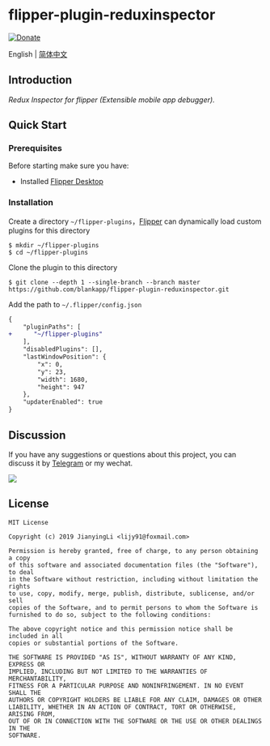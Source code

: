 # flipper-plugin-reduxinspector

[![Donate](https://img.shields.io/badge/Donate-PayPal-green.svg)](https://www.paypal.com/cgi-bin/webscr?cmd=_donations&business=lijy91%40live.com&currency_code=USD&source=url)

English | [简体中文](./README.zh_CN.md)

## Introduction

*Redux Inspector for flipper (Extensible mobile app debugger).*

## Quick Start

### Prerequisites

Before starting make sure you have:

- Installed [Flipper Desktop](https://fbflipper.com/docs/getting-started.html)

### Installation

Create a directory `~/flipper-plugins`，[Flipper](https://fbflipper.com) can dynamically load custom plugins for this directory

```
$ mkdir ~/flipper-plugins
$ cd ~/flipper-plugins
```

Clone the plugin to this directory

```
$ git clone --depth 1 --single-branch --branch master https://github.com/blankapp/flipper-plugin-reduxinspector.git
```

Add the path to `~/.flipper/config.json`

```diff
{
    "pluginPaths": [
+      "~/flipper-plugins"
    ],
    "disabledPlugins": [],
    "lastWindowPosition": {
        "x": 0,
        "y": 23,
        "width": 1680,
        "height": 947
    },
    "updaterEnabled": true
}
```

## Discussion

If you have any suggestions or questions about this project, you can discuss it by [Telegram](https://t.me/lijy91) or my wechat.

![](http://blankapp.org/assets/images/wechat_qrcode.png)

## License

```
MIT License

Copyright (c) 2019 JianyingLi <lijy91@foxmail.com>

Permission is hereby granted, free of charge, to any person obtaining a copy
of this software and associated documentation files (the "Software"), to deal
in the Software without restriction, including without limitation the rights
to use, copy, modify, merge, publish, distribute, sublicense, and/or sell
copies of the Software, and to permit persons to whom the Software is
furnished to do so, subject to the following conditions:

The above copyright notice and this permission notice shall be included in all
copies or substantial portions of the Software.

THE SOFTWARE IS PROVIDED "AS IS", WITHOUT WARRANTY OF ANY KIND, EXPRESS OR
IMPLIED, INCLUDING BUT NOT LIMITED TO THE WARRANTIES OF MERCHANTABILITY,
FITNESS FOR A PARTICULAR PURPOSE AND NONINFRINGEMENT. IN NO EVENT SHALL THE
AUTHORS OR COPYRIGHT HOLDERS BE LIABLE FOR ANY CLAIM, DAMAGES OR OTHER
LIABILITY, WHETHER IN AN ACTION OF CONTRACT, TORT OR OTHERWISE, ARISING FROM,
OUT OF OR IN CONNECTION WITH THE SOFTWARE OR THE USE OR OTHER DEALINGS IN THE
SOFTWARE.
```
